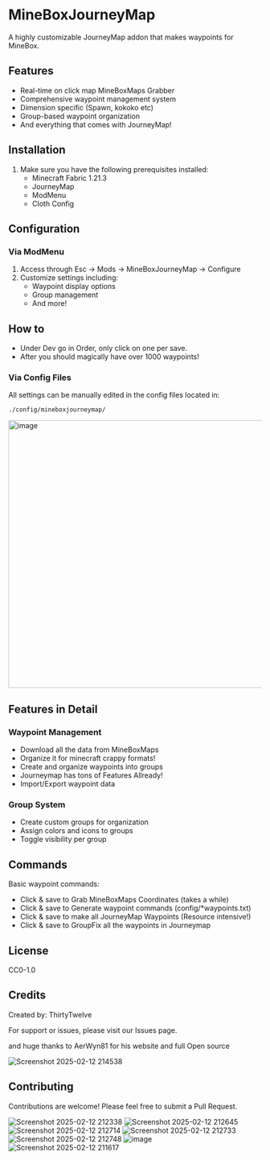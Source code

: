 # MineBoxJourneyMap

A highly customizable JourneyMap addon that makes waypoints for MineBox.

## Features

- Real-time on click map MineBoxMaps Grabber
- Comprehensive waypoint management system
- Dimension specific (Spawn, kokoko etc)
- Group-based waypoint organization
- And everything that comes with JourneyMap!

## Installation

1. Make sure you have the following prerequisites installed:
   - Minecraft Fabric 1.21.3
   - JourneyMap
   - ModMenu
   - Cloth Config

## Configuration

### Via ModMenu

1. Access through Esc → Mods → MineBoxJourneyMap → Configure
2. Customize settings including:
   - Waypoint display options
   - Group management
   - And more!

## How to
 - Under Dev go in Order, only click on one per save.
 - After you should magically have over 1000 waypoints!
### Via Config Files

All settings can be manually edited in the config files located in:
```
./config/mineboxjourneymap/
```
<img width="532" alt="image" src="https://github.com/user-attachments/assets/d6a765b1-686f-4dcf-a489-e9068f7fce73" />


## Features in Detail

### Waypoint Management
- Download all the data from MineBoxMaps
- Organize it for minecraft crappy formats!
- Create and organize waypoints into groups
- Journeymap has tons of Features Allready!
- Import/Export waypoint data

### Group System
- Create custom groups for organization
- Assign colors and icons to groups
- Toggle visibility per group

## Commands

Basic waypoint commands:
- Click & save to Grab MineBoxMaps Coordinates (takes a while)
- Click & save to Generate waypoint commands (config/*waypoints.txt)
- Click & save to make all JourneyMap Waypoints (Resource intensive!)
- Click & save to GroupFix all the waypoints in Journeymap

## License

CC0-1.0

## Credits

Created by: ThirtyTwelve

For support or issues, please visit our Issues page.

and huge thanks to AerWyn81 for his website and full Open source

![Screenshot 2025-02-12 214538](https://github.com/user-attachments/assets/68eebfe3-c9d6-46c0-92a5-09cb275756b3)


## Contributing

Contributions are welcome! Please feel free to submit a Pull Request.

![Screenshot 2025-02-12 212338](https://github.com/user-attachments/assets/fdaf9b8e-abb9-4293-aad9-b941257ad449)
![Screenshot 2025-02-12 212645](https://github.com/user-attachments/assets/ccda4483-52ce-4e32-a9dc-5335607ecf63)
![Screenshot 2025-02-12 212714](https://github.com/user-attachments/assets/3317b229-9ce5-4a99-a1d6-d34980298e39)
![Screenshot 2025-02-12 212733](https://github.com/user-attachments/assets/2bef8554-ad18-44ef-9575-60b9829db946)
![Screenshot 2025-02-12 212748](https://github.com/user-attachments/assets/47ec2304-c833-4046-821f-8f569cfdec22)
![image](https://github.com/user-attachments/assets/0016a2dd-755b-4786-b8b7-4618e17326b7)
![Screenshot 2025-02-12 211617](https://github.com/user-attachments/assets/0c9b47b2-d862-4091-86cb-7e616170ac2e)

